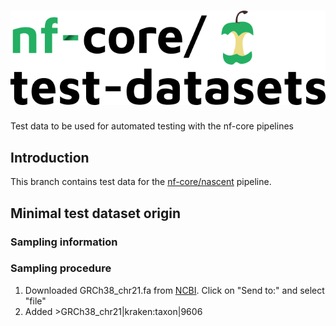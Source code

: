 # ![nfcore/test-datasets](docs/images/test-datasets_logo.png)
Test data to be used for automated testing with the nf-core pipelines

## Introduction
This branch contains test data for the [nf-core/nascent](https://github.com/nf-core/nascent) pipeline.

## Minimal test dataset origin

### Sampling information

### Sampling procedure

1. Downloaded GRCh38_chr21.fa from [NCBI](https://www.ncbi.nlm.nih.gov/nucleotide/CM000683.2). Click on "Send to:" and select "file"
2. Added  >GRCh38_chr21|kraken:taxon|9606
